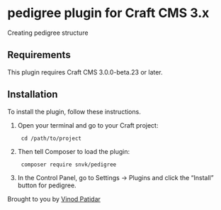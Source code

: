 # pedigree plugin for Craft CMS 3.x

Creating pedigree structure

## Requirements

This plugin requires Craft CMS 3.0.0-beta.23 or later.

## Installation

To install the plugin, follow these instructions.

1. Open your terminal and go to your Craft project:

        cd /path/to/project

2. Then tell Composer to load the plugin:

        composer require snvk/pedigree

3. In the Control Panel, go to Settings → Plugins and click the “Install” button for pedigree.

Brought to you by [Vinod Patidar](https://snayvik.com)
